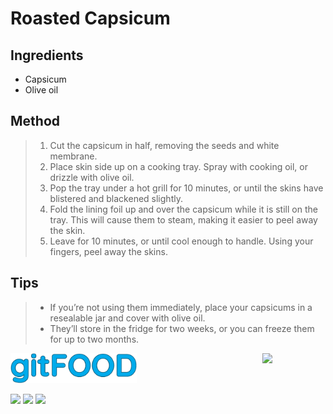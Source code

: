 # Roasted Capsicum

## Ingredients

- Capsicum
- Olive oil

## Method

> 1. Cut the capsicum in half, removing the seeds and white membrane.
> 1. Place skin side up on a cooking tray. Spray with cooking oil, or drizzle with olive oil.
> 1. Pop the tray under a hot grill for 10 minutes, or until the skins have blistered and blackened slightly.
> 1. Fold the lining foil up and over the capsicum while it is still on the tray. This will cause them to steam, making it easier to peel away the skin.
> 1. Leave for 10 minutes, or until cool enough to handle. Using your fingers, peel away the skins.

## Tips

> - If you’re not using them immediately, place your capsicums in a resealable jar and cover with olive oil.
> - They’ll store in the fridge for two weeks, or you can freeze them for up to two months.


<img src="../images/logo_sm.png" width="40%" />

<img src="https://profile-counter.glitch.me/gitfood_roastedcapsicum/count.svg" width="20%" align="right" />

<img src="https://img.shields.io/badge/grilled-blue.svg" /> <img src="https://img.shields.io/badge/vegan-blue.svg" /> <img src="https://img.shields.io/badge/vegetarian-blue.svg" /> 